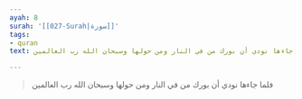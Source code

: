 ```yaml
---
ayah: 8
surah: '[[027-Surah|سورة]]'
tags:
- quran
text: فلما جاءها نودي أن بورك من في النار ومن حولها وسبحان الله رب العالمين

---
```

> فلما جاءها نودي أن بورك من في النار ومن حولها وسبحان الله رب العالمين
